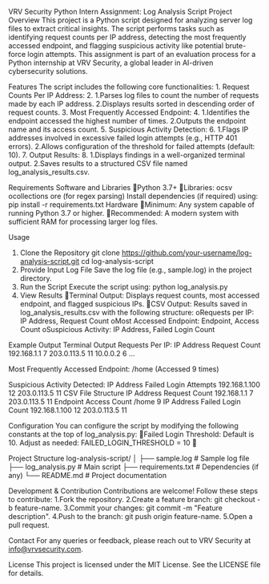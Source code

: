 VRV Security Python Intern Assignment: Log Analysis Script
Project Overview
This project is a Python script designed for analyzing server log files to extract critical insights. The script performs tasks such as identifying request counts per IP address, detecting the most frequently accessed endpoint, and flagging suspicious activity like potential brute-force login attempts. This assignment is part of an evaluation process for a Python internship at VRV Security, a global leader in AI-driven cybersecurity solutions.

Features
The script includes the following core functionalities:
1.
Request Counts Per IP Address:
2.
1.Parses log files to count the number of requests made by each IP address.
2.Displays results sorted in descending order of request counts.
3.
Most Frequently Accessed Endpoint:
4.
1.Identifies the endpoint accessed the highest number of times.
2.Outputs the endpoint name and its access count.
5.
Suspicious Activity Detection:
6.
1.Flags IP addresses involved in excessive failed login attempts (e.g., HTTP 401 errors).
2.Allows configuration of the threshold for failed attempts (default: 10).
7.
Output Results:
8.
1.Displays findings in a well-organized terminal output.
2.Saves results to a structured CSV file named log_analysis_results.csv.

Requirements
Software and Libraries
Python 3.7+
Libraries: 
ocsv
ocollections
ore (for regex parsing)
Install dependencies (if required) using:
pip install -r requirements.txt
Hardware
Minimum: Any system capable of running Python 3.7 or higher.
Recommended: A modern system with sufficient RAM for processing larger log files.

Usage
1. Clone the Repository
git clone https://github.com/your-username/log-analysis-script.git
cd log-analysis-script
2. Provide Input Log File
Save the log file (e.g., sample.log) in the project directory.
3. Run the Script
Execute the script using:
python log_analysis.py
4. View Results
Terminal Output: Displays request counts, most accessed endpoint, and flagged suspicious IPs.
CSV Output: Results saved in log_analysis_results.csv with the following structure: 
oRequests per IP: IP Address, Request Count
oMost Accessed Endpoint: Endpoint, Access Count
oSuspicious Activity: IP Address, Failed Login Count

Example Output
Terminal Output
Requests Per IP:
IP Address           Request Count
192.168.1.1          7
203.0.113.5          11
10.0.0.2             6
...

Most Frequently Accessed Endpoint:
/home (Accessed 9 times)

Suspicious Activity Detected:
IP Address           Failed Login Attempts
192.168.1.100        12
203.0.113.5          11
CSV File Structure
IP Address	Request Count
192.168.1.1	7
203.0.113.5	11
Endpoint	Access Count
/home	9
IP Address	Failed Login Count
192.168.1.100	12
203.0.113.5	11

Configuration
You can configure the script by modifying the following constants at the top of log_analysis.py:
Failed Login Threshold: Default is 10. Adjust as needed: 
FAILED_LOGIN_THRESHOLD = 10


Project Structure
log-analysis-script/
│
├── sample.log               # Sample log file
├── log_analysis.py          # Main script
├── requirements.txt         # Dependencies (if any)
└── README.md                # Project documentation

Development & Contribution
Contributions are welcome! Follow these steps to contribute:
1.Fork the repository.
2.Create a feature branch: git checkout -b feature-name.
3.Commit your changes: git commit -m "Feature description".
4.Push to the branch: git push origin feature-name.
5.Open a pull request.

Contact
For any queries or feedback, please reach out to VRV Security at info@vrvsecurity.com.

License
This project is licensed under the MIT License. See the LICENSE file for details.
